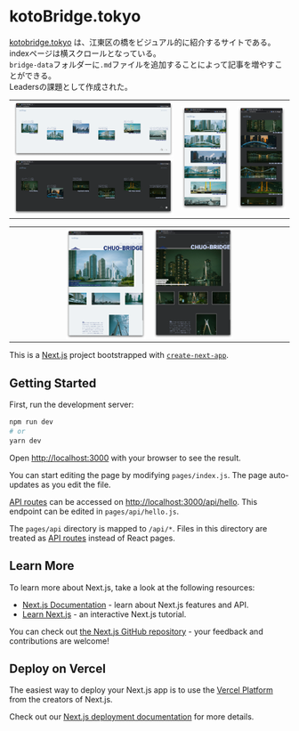 # kotoBridge.tokyo
[kotobridge.tokyo](https://kotobridge.tokyo) は、江東区の橋をビジュアル的に紹介するサイトである。indexページは横スクロールとなっている。  
`bridge-data`フォルダーに`.md`ファイルを追加することによって記事を増やすことができる。  
Leadersの課題として作成された。


<table>
   <tr>
      <td width="60%">
         <img src="screenshots/index.png">
         <img src="screenshots/index-night.png">
      </td>
      <td>
         <img src="screenshots/index-mobile.png">
      </td>
      <td>
         <img src="screenshots/index-mobile-night.png">
      </td>
   </tr>
</table>
<table>
   <tr>
      <td><img src="screenshots/detail.png" align="right" width="60%"></td>
      <td><img src="screenshots/detail-night.png" width="60%"></td>
   </tr>
</table>

This is a [Next.js](https://nextjs.org/) project bootstrapped with [`create-next-app`](https://github.com/vercel/next.js/tree/canary/packages/create-next-app).

## Getting Started

First, run the development server:

```bash
npm run dev
# or
yarn dev
```

Open [http://localhost:3000](http://localhost:3000) with your browser to see the result.

You can start editing the page by modifying `pages/index.js`. The page auto-updates as you edit the file.

[API routes](https://nextjs.org/docs/api-routes/introduction) can be accessed on [http://localhost:3000/api/hello](http://localhost:3000/api/hello). This endpoint can be edited in `pages/api/hello.js`.

The `pages/api` directory is mapped to `/api/*`. Files in this directory are treated as [API routes](https://nextjs.org/docs/api-routes/introduction) instead of React pages.

## Learn More

To learn more about Next.js, take a look at the following resources:

-  [Next.js Documentation](https://nextjs.org/docs) - learn about Next.js features and API.
-  [Learn Next.js](https://nextjs.org/learn) - an interactive Next.js tutorial.

You can check out [the Next.js GitHub repository](https://github.com/vercel/next.js/) - your feedback and contributions are welcome!

## Deploy on Vercel

The easiest way to deploy your Next.js app is to use the [Vercel Platform](https://vercel.com/new?utm_medium=default-template&filter=next.js&utm_source=create-next-app&utm_campaign=create-next-app-readme) from the creators of Next.js.

Check out our [Next.js deployment documentation](https://nextjs.org/docs/deployment) for more details.

